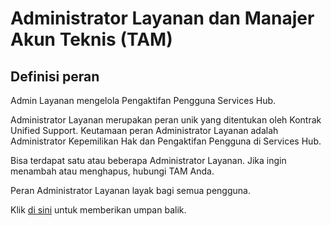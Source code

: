 # <a name="service-administrator-and-technical-account-manager-tam"></a>Administrator Layanan dan Manajer Akun Teknis (TAM)

## <a name="role-definition"></a>Definisi peran

Admin Layanan mengelola Pengaktifan Pengguna Services Hub.

Administrator Layanan merupakan peran unik yang ditentukan oleh Kontrak Unified Support.  Keutamaan peran Administrator Layanan adalah Administrator Kepemilikan Hak dan Pengaktifan Pengguna di Services Hub. 
 
Bisa terdapat satu atau beberapa Administrator Layanan. Jika ingin menambah atau menghapus, hubungi TAM Anda.  
 
Peran Administrator Layanan layak bagi semua pengguna.  

Klik <a href="mailto:SHub_Feedback_RC@Microsoft.com?subject=Resource%20Center%20Feedback%3A%20%3CInsert%20feedback%20topic%3E%3E&amp;body=%3C%3Cplease%20submit%20your%20feedback%20with%20enough%20detail%20on%20the%20problem%2C%20reproduction%20steps%20and%20what%20you%20desire%20to%20happen%3E%3E" target="_blank">di sini</a> untuk memberikan umpan balik.
